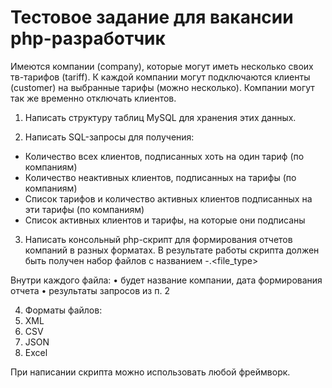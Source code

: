 # Тестовое задание для вакансии php-разработчик

Имеются компании (company), которые могут иметь несколько своих тв-тарифов (tariff). К каждой компании могут подключаются клиенты (customer) на выбранные тарифы (можно несколько). Компании могут так же временно отключать клиентов.

1. Написать структуру таблиц MySQL для хранения этих данных.

2. Написать SQL-запросы для получения:
- Количество всех клиентов, подписанных хоть на один тариф (по компаниям)
- Количество неактивных клиентов, подписанных на тарифы (по компаниям)
- Список тарифов и количество активных клиентов подписанных на эти тарифы (по компаниям)
- Список активных клиентов и тарифы, на которые они подписаны

3. Написать консольный php-скрипт для формирования отчетов компаний в разных форматах. В результате работы скрипта должен быть получен набор файлов с названием <company-name>-<report-date>.<file_type>

Внутри каждого файла:
• будет название компании, дата формирования отчета
• результаты запросов из п. 2 

4. Форматы файлов:
1. XML
2. CSV
3. JSON
4. Excel

При написании скрипта можно использовать любой фреймворк.
